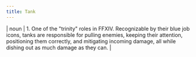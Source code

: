 ```yaml
---
title: Tank
---
```

| noun | 1.  	One of the "trinity" roles in FFXIV. Recognizable by their blue job icons, tanks are responsible for pulling enemies, keeping their attention, positioning them correctly, and mitigating incoming damage, all while dishing out as much damage as they can.	|